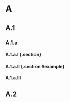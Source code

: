 # A

## A.1

### A.1.a

#### A.1.a.I {.section}

#### A.1.a.II {.section #example}

#### A.1.a.III

## A.2
